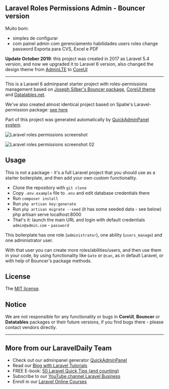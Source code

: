 ## Laravel Roles Permissions Admin - Bouncer version

Muito bom:
- simples de configurar
- com painel admin com gerenciamento
    habilidades
    users
    roles
    change password
Exporta para CVS, Excel e PDF

__Update October 2019__: this project was created in 2017 as Laravel 5.4 version, and now we upgraded it to Laravel 6 version, also changed the design theme from [AdminLTE]((https://adminlte.io/)) to [CoreUI](https://coreui.io)

- - - - -

This is a Laravel 6 adminpanel starter project with roles-permissions management based on [Joseph Silber's Bouncer package](https://github.com/JosephSilber/bouncer), [CoreUI theme](https://coreui.io/) and [Datatables.net](https://datatables.net).

We've also created almost identical project based on Spatie's Laravel-permission package: [see here](https://github.com/LaravelDaily/laravel-roles-permissions-manager)

Part of this project was generated automatically by [QuickAdminPanel system](https://quickadminpanel.com/).

![Laravel roles permissions screenshot](https://laraveldaily.com/wp-content/uploads/2019/10/laravel-roles-permissions-bouncer-01.png)

![Laravel roles permissions screenshot 02](https://laraveldaily.com/wp-content/uploads/2019/10/laravel-roles-permissions-bouncer-02.png)

## Usage

This is not a package - it's a full Laravel project that you should use as a starter boilerplate, and then add your own custom functionality.

- Clone the repository with `git clone`
- Copy `.env.example` file to `.env` and edit database credentials there
- Run `composer install`
- Run `php artisan key:generate`
- Run `php artisan migrate --seed` (it has some seeded data - see below)
php artisan serve
localhost:8000
- That's it: launch the main URL and login with default credentials `admin@admin.com` - `password`

This boilerplate has one role (`administrator`), one ability (`users_manage`) and one administrator user.

With that user you can create more roles/abilities/users, and then use them in your code, by using functionality like `Gate` or `@can`, as in default Laravel, or with help of Bouncer's package methods.

## License

The [MIT license](http://opensource.org/licenses/MIT).

## Notice

We are not responsible for any functionality or bugs in **CoreUI**, **Bouncer** or **Datatables** packages or their future versions, if you find bugs there - please contact vendors directly.

---

## More from our LaravelDaily Team

- Check out our adminpanel generator [QuickAdminPanel](https://quickadminpanel.com)
- Read our [Blog with Laravel Tutorials](https://laraveldaily.com)
- FREE E-book: [50 Laravel Quick Tips (and counting)](https://laraveldaily.com/free-e-book-40-laravel-quick-tips-and-counting/)
- Subscribe to our [YouTube channel Laravel Business](https://www.youtube.com/channel/UCTuplgOBi6tJIlesIboymGA)
- Enroll in our [Laravel Online Courses](https://laraveldaily.teachable.com/)
